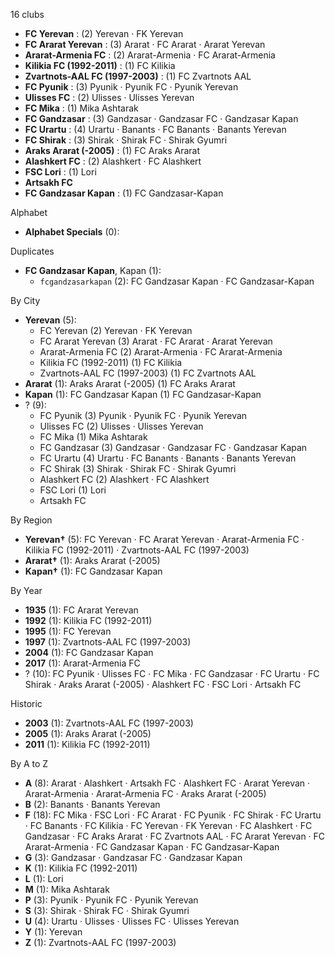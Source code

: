 16 clubs

- **FC Yerevan** : (2) Yerevan · FK Yerevan
- **FC Ararat Yerevan** : (3) Ararat · FC Ararat · Ararat Yerevan
- **Ararat-Armenia FC** : (2) Ararat-Armenia · FC Ararat-Armenia
- **Kilikia FC (1992-2011)** : (1) FC Kilikia
- **Zvartnots-AAL FC (1997-2003)** : (1) FC Zvartnots AAL
- **FC Pyunik** : (3) Pyunik · Pyunik FC · Pyunik Yerevan
- **Ulisses FC** : (2) Ulisses · Ulisses Yerevan
- **FC Mika** : (1) Mika Ashtarak
- **FC Gandzasar** : (3) Gandzasar · Gandzasar FC · Gandzasar Kapan
- **FC Urartu** : (4) Urartu · Banants · FC Banants · Banants Yerevan
- **FC Shirak** : (3) Shirak · Shirak FC · Shirak Gyumri
- **Araks Ararat (-2005)** : (1) FC Araks Ararat
- **Alashkert FC** : (2) Alashkert · FC Alashkert
- **FSC Lori** : (1) Lori
- **Artsakh FC**
- **FC Gandzasar Kapan** : (1) FC Gandzasar-Kapan




Alphabet

- **Alphabet Specials** (0): 




Duplicates

- **FC Gandzasar Kapan**, Kapan (1):
  - `fcgandzasarkapan` (2): FC Gandzasar Kapan · FC Gandzasar-Kapan




By City

- **Yerevan** (5): 
  - FC Yerevan  (2) Yerevan · FK Yerevan
  - FC Ararat Yerevan  (3) Ararat · FC Ararat · Ararat Yerevan
  - Ararat-Armenia FC  (2) Ararat-Armenia · FC Ararat-Armenia
  - Kilikia FC (1992-2011)  (1) FC Kilikia
  - Zvartnots-AAL FC (1997-2003)  (1) FC Zvartnots AAL
- **Ararat** (1): Araks Ararat (-2005)  (1) FC Araks Ararat
- **Kapan** (1): FC Gandzasar Kapan  (1) FC Gandzasar-Kapan
- ? (9): 
  - FC Pyunik  (3) Pyunik · Pyunik FC · Pyunik Yerevan
  - Ulisses FC  (2) Ulisses · Ulisses Yerevan
  - FC Mika  (1) Mika Ashtarak
  - FC Gandzasar  (3) Gandzasar · Gandzasar FC · Gandzasar Kapan
  - FC Urartu  (4) Urartu · FC Banants · Banants · Banants Yerevan
  - FC Shirak  (3) Shirak · Shirak FC · Shirak Gyumri
  - Alashkert FC  (2) Alashkert · FC Alashkert
  - FSC Lori  (1) Lori
  - Artsakh FC 




By Region

- **Yerevan†** (5):   FC Yerevan · FC Ararat Yerevan · Ararat-Armenia FC · Kilikia FC (1992-2011) · Zvartnots-AAL FC (1997-2003)
- **Ararat†** (1):   Araks Ararat (-2005)
- **Kapan†** (1):   FC Gandzasar Kapan




By Year

- **1935** (1):   FC Ararat Yerevan
- **1992** (1):   Kilikia FC (1992-2011)
- **1995** (1):   FC Yerevan
- **1997** (1):   Zvartnots-AAL FC (1997-2003)
- **2004** (1):   FC Gandzasar Kapan
- **2017** (1):   Ararat-Armenia FC
- ? (10):   FC Pyunik · Ulisses FC · FC Mika · FC Gandzasar · FC Urartu · FC Shirak · Araks Ararat (-2005) · Alashkert FC · FSC Lori · Artsakh FC




Historic

- **2003** (1):   Zvartnots-AAL FC (1997-2003)
- **2005** (1):   Araks Ararat (-2005)
- **2011** (1):   Kilikia FC (1992-2011)






By A to Z

- **A** (8): Ararat · Alashkert · Artsakh FC · Alashkert FC · Ararat Yerevan · Ararat-Armenia · Ararat-Armenia FC · Araks Ararat (-2005)
- **B** (2): Banants · Banants Yerevan
- **F** (18): FC Mika · FSC Lori · FC Ararat · FC Pyunik · FC Shirak · FC Urartu · FC Banants · FC Kilikia · FC Yerevan · FK Yerevan · FC Alashkert · FC Gandzasar · FC Araks Ararat · FC Zvartnots AAL · FC Ararat Yerevan · FC Ararat-Armenia · FC Gandzasar Kapan · FC Gandzasar-Kapan
- **G** (3): Gandzasar · Gandzasar FC · Gandzasar Kapan
- **K** (1): Kilikia FC (1992-2011)
- **L** (1): Lori
- **M** (1): Mika Ashtarak
- **P** (3): Pyunik · Pyunik FC · Pyunik Yerevan
- **S** (3): Shirak · Shirak FC · Shirak Gyumri
- **U** (4): Urartu · Ulisses · Ulisses FC · Ulisses Yerevan
- **Y** (1): Yerevan
- **Z** (1): Zvartnots-AAL FC (1997-2003)




